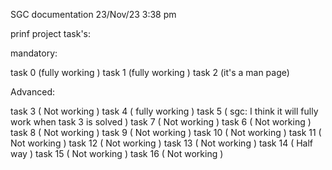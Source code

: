 SGC documentation 23/Nov/23 3:38 pm

prinf project task's:

mandatory:

task 0 (fully working )
task 1 (fully working )
task 2 (it's a man page) 

Advanced:

task 3  ( Not working  )
task 4  ( fully working )
task 5  ( sgc: I think it will fully work when task 3 is solved )
task 7  ( Not working  )
task 6  ( Not working  )
task 8  ( Not working  )
task 9  ( Not working  )
task 10 ( Not working  )
task 11 ( Not working  )
task 12 ( Not working  )
task 13 ( Not working  )
task 14 ( Half way     )
task 15 ( Not working  )
task 16 ( Not working  )

